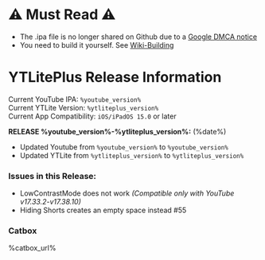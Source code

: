 # ⚠️ Must Read ⚠️
- The .ipa file is no longer shared on Github due to a [Google DMCA notice](https://www.reddit.com/r/jailbreak/comments/1b86tiz/balackburn_here_maintainer_of_ytliteplus_ive_just/) 
- You need to build it yourself. See [Wiki-Building](https://github.com/Balackburn/YTLitePlus/wiki/Building)

# YTLitePlus Release Information

Current YouTube IPA: `%youtube_version%`  
Current YTLite Version: `%ytliteplus_version%`  
Current App Compatibility: `iOS/iPadOS 15.0` or later

**RELEASE %youtube_version%-%ytliteplus_version%:** (%date%)

- Updated Youtube from `%youtube_version%` to `%youtube_version%`
- Updated YTLite from `%ytliteplus_version%` to `%ytliteplus_version%`
  
### Issues in this Release:
- LowContrastMode does not work *(Compatible only with YouTube v17.33.2-v17.38.10)*
- Hiding Shorts creates an empty space instead #55

### Catbox
%catbox_url%
